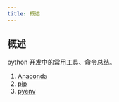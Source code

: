 ```yaml
---
title: 概述
---
```


## 概述

python 开发中的常用工具、命令总结。

1. [Anaconda](/tools/python/anaconda.html)
2. [pip](/tools/python/pip.html)
3. [pyenv](/tools/python/pyenv.html)
